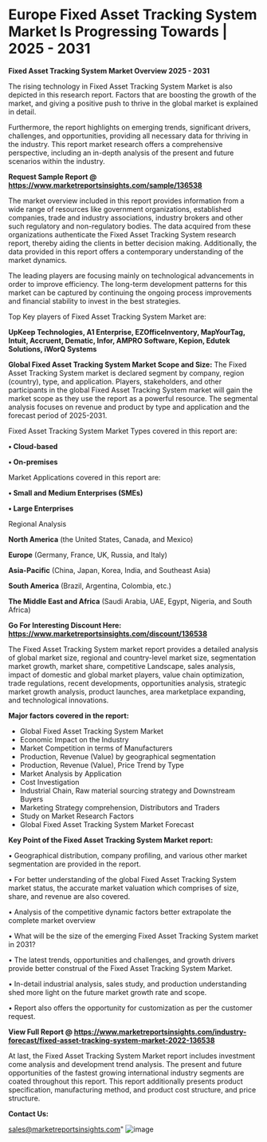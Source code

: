 # Europe Fixed Asset Tracking System Market Is Progressing Towards | 2025 - 2031

<Strong> Fixed Asset Tracking System Market Overview 2025 - 2031</strong>

The rising technology in Fixed Asset Tracking System Market is also depicted in this research report. Factors that are boosting the growth of the market, and giving a positive push to thrive in the global market is explained in detail.

Furthermore, the report highlights on emerging trends, significant drivers, challenges, and opportunities, providing all necessary data for thriving in the industry. This report market research offers a comprehensive perspective, including an in-depth analysis of the present and future scenarios within the industry.

<strong>Request Sample Report @ <a href=https://www.marketreportsinsights.com/sample/136538>https://www.marketreportsinsights.com/sample/136538</a></strong>

The market overview included in this report provides information from a wide range of resources like government organizations, established companies, trade and industry associations, industry brokers and other such regulatory and non-regulatory bodies. The data acquired from these organizations authenticate the Fixed Asset Tracking System research report, thereby aiding the clients in better decision making. Additionally, the data provided in this report offers a contemporary understanding of the market dynamics.

The leading players are focusing mainly on technological advancements in order to improve efficiency. The long-term development patterns for this market can be captured by continuing the ongoing process improvements and financial stability to invest in the best strategies.

Top Key players of Fixed Asset Tracking System Market are:

<strong>UpKeep Technologies, A1 Enterprise, EZOfficeInventory, MapYourTag, Intuit, Accruent, Dematic, Infor, AMPRO Software, Kepion, Edutek Solutions, iWorQ Systems</strong>

<strong><b>Global Fixed Asset Tracking System Market Scope and Size:</b></strong>
The Fixed Asset Tracking System market is declared segment by company, region (country), type, and application. Players, stakeholders, and other participants in the global Fixed Asset Tracking System market will gain the market scope as they use the report as a powerful resource. The segmental analysis focuses on revenue and product by type and application and the forecast period of 2025-2031.

Fixed Asset Tracking System Market Types covered in this report are:

<strong>• Cloud-based

• On-premises</strong>

Market Applications covered in this report are:

<strong>• Small and Medium Enterprises (SMEs)

• Large Enterprises</strong> 

Regional Analysis

<strong>North America</strong> (the United States, Canada, and Mexico)

<strong>Europe</strong> (Germany, France, UK, Russia, and Italy)

<strong>Asia-Pacific</strong> (China, Japan, Korea, India, and Southeast Asia)

<strong>South America</strong> (Brazil, Argentina, Colombia, etc.)

<strong>The Middle East and Africa</strong> (Saudi Arabia, UAE, Egypt, Nigeria, and South Africa)

<strong>Go For Interesting Discount Here: <a href=https://www.marketreportsinsights.com/discount/136538>https://www.marketreportsinsights.com/discount/136538</a></strong>

The Fixed Asset Tracking System market report provides a detailed analysis of global market size, regional and country-level market size, segmentation market growth, market share, competitive Landscape, sales analysis, impact of domestic and global market players, value chain optimization, trade regulations, recent developments, opportunities analysis, strategic market growth analysis, product launches, area marketplace expanding, and technological innovations.

<strong><b>Major factors covered in the report:</b></strong>
<ul>
  <li>Global Fixed Asset Tracking System Market </li>
  <li>Economic Impact on the Industry</li>
  <li>Market Competition in terms of Manufacturers</li>
  <li>Production, Revenue (Value) by geographical segmentation</li>
  <li>Production, Revenue (Value), Price Trend by Type</li>
  <li>Market Analysis by Application</li>
  <li>Cost Investigation</li>
  <li>Industrial Chain, Raw material sourcing strategy and Downstream Buyers</li>
  <li>Marketing Strategy comprehension, Distributors and Traders</li>
  <li>Study on Market Research Factors</li>
  <li>Global Fixed Asset Tracking System Market Forecast</li>
</ul>

<strong><b>Key Point of the Fixed Asset Tracking System Market report:</b></strong>

• Geographical distribution, company profiling, and various other market segmentation are provided in the report.

• For better understanding of the global Fixed Asset Tracking System market status, the accurate market valuation which comprises of size, share, and revenue are also covered.

• Analysis of the competitive dynamic factors better extrapolate the complete market overview

• What will be the size of the emerging Fixed Asset Tracking System market in 2031?

• The latest trends, opportunities and challenges, and growth drivers provide better construal of the Fixed Asset Tracking System Market.

• In-detail industrial analysis, sales study, and production understanding shed more light on the future market growth rate and scope.

• Report also offers the opportunity for customization as per the customer request.

<strong><b>View Full Report @ <a href=https://www.marketreportsinsights.com/industry-forecast/fixed-asset-tracking-system-market-2022-136538>https://www.marketreportsinsights.com/industry-forecast/fixed-asset-tracking-system-market-2022-136538</a></b></strong>


At last, the Fixed Asset Tracking System Market report includes investment come analysis and development trend analysis. The present and future opportunities of the fastest growing international industry segments are coated throughout this report. This report additionally presents product specification, manufacturing method, and product cost structure, and price structure.

<strong>Contact Us:</strong>

sales@marketreportsinsights.com"
![image](https://github.com/user-attachments/assets/efdc79a2-79ad-457b-9424-0dd29349af4e)
